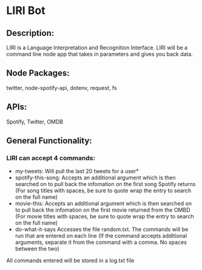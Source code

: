 # LIRI Bot

## Description: 
LIRI is a Language Interpretation and Recognition Interface. LIRI will be a command line node app that takes in parameters and gives you back data.

## Node Packages: 
twitter, node-spotify-api, dotenv, request, fs
## APIs: 
Spotify, Twitter, OMDB

## General Functionality:

### LIRI can accept 4 commands: 
* my-tweets:
Will pull the last 20 tweets for a user*
* spotify-this-song:
Accepts an additional argument which is then searched on to pull back the infomation on the first song Spotify returns (For song titles with spaces, be sure to quote wrap the entry to search on the full name)
* movie-this:
Accepts an additional argument which is then searched on to pull back the infomation on the first movie returned from the OMBD (For movie titles with spaces, be sure to quote wrap the entry to search on the full name)
* do-what-it-says
Accesses the file random.txt. The commands will be run that are entered on each line (If the command accepts additional arguments, separate it from the command with a comma. No spaces between the two)

All commands entered will be stored in a log.txt file
